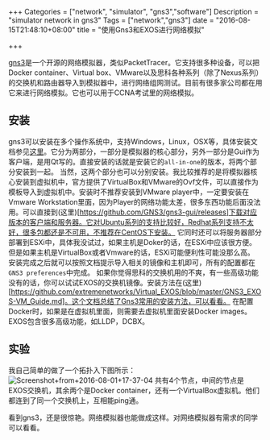 +++
Categories = ["network", "simulator", "gns3","software"]
Description = "simulator network in gns3"
Tags = ["network","gns3"]
date = "2016-08-15T21:48:10+08:00"
title = "使用Gns3和EXOS进行网络模拟"

+++

[gns3](https://www.gns3.com/)是一个开源的网络模拟器，类似PacketTracer。它支持很多种设备，可以把Docker container、Virtual box、VMware以及思科各种系列（除了Nexus系列）的交换机和路由器导入到模拟器中，进行网络组网测试。目前有很多家公司都在用它来进行网络模拟。它也可以用于CCNA考试里的网络模拟。

## 安装
gns3可以安装在多个操作系统中，支持Windows，Linux，OSX等，具体安装文档参见[这里](https://www.gns3.com/support/docs/quick-start-guide-for-windows-us)。它分为两部分，一部分是模拟器的核心部分，另外一部分是Gui作为客户端，是用Qt写的。直接安装的话就是安装它的`all-in-one`的版本，将两个部分安装到一起。
当然，这两个部分也可以分别安装。我比较推荐的是将模拟器核心安装到虚拟机中，官方提供了VirtualBox和VMware的Ovf文件，可以直接作为模板导入到虚拟机中。安装时不推荐安装到VMware player中，一定要安装在Vmware Workstation里面，因为Player的网络功能太差，很多东西功能后面没法用。可以直接到(这里)[https://github.com/GNS3/gns3-gui/releases]下载对应版本的客户端和服务器。它对Ubuntu系列的支持比较好，Redhat系列支持不太好，很多包都还是不可用，不推荐在CentOS下安装。
它同时还可以将服务器部分部署到ESXi中，具体我没试过，如果主机是Doker的话，在ESXi中应该很方便。但是如果主机是VirtualBox或者Vmware的话，ESXi可能便利性可能没那么高。
安装完成之后就可以按照文档提示导入相关的镜像和主机即可，所有的配置都在`GNS3 preferences`中完成。
如果你觉得思科的交换机用的不爽，有一些高级功能没有的话，你可以试试EXOS的交换机镜像。安装方法在(这里)[https://github.com/extremenetworks/Virtual_EXOS/blob/master/GNS3_EXOS-VM_Guide.md]。这个文档总结了Gns3常用的安装方法，可以看看。
在配置Docker时，如果是在虚拟机里面，则需要去虚拟机里面安装Docker images。EXOS包含很多高级功能，如LLDP，DCBX。
## 实验
我自己简单的做了一个拓扑入下图所示：
![Screenshot+from+2016-08-01+17-37-04](https://qhsong.blob.core.windows.net/qhsong-blog/2016/08/Screenshot+from+2016-08-01+17-37-04.png)
共有4个节点，中间的节点是EXOS交换机，其余两个是Docker container，还有一个VirtualBox虚拟机。他们都连到了同一个交换机上，互相能ping通。

看到gns3，还是很惊艳。网络模拟器也能做成这样。对网络模拟器有需求的同学可以看看。


